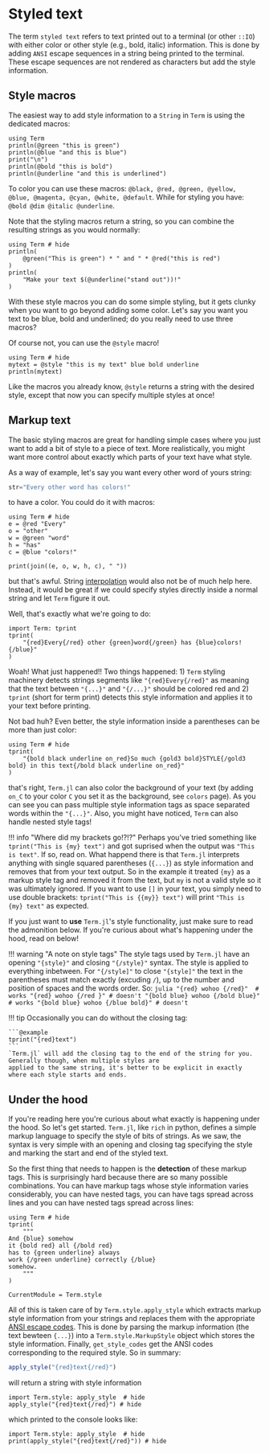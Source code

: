 # Styled text
The term `styled text` refers to text printed out to a terminal (or other `::IO`) with either color or other style (e.g., bold, italic) information. This is done by adding `ANSI` escape sequences in a string being printed to the terminal. These escape sequences are not rendered as characters but add the style information.

## Style macros
The easiest way to add style information to a `String` in `Term` is using the dedicated macros:

```@example
using Term
println(@green "this is green")
println(@blue "and this is blue")
print("\n")
println(@bold "this is bold")
println(@underline "and this is underlined")
```

To color you can use these macros: `@black, @red, @green, @yellow, @blue, @magenta, @cyan, @white, @default`.
While for styling you have: `@bold @dim @italic @underline`.

Note that the styling macros return a string, so you can combine the resulting strings as you would normally:

```@example
using Term # hide
println(
    @green("This is green") * " and " * @red("this is red")
)
println(
    "Make your text $(@underline("stand out"))!"
)
```

With these style macros you can do some simple styling, but it gets clunky when you want to go beyond adding some color. Let's say you want you text to be blue, bold and underlined; do you really need to use three macros?

Of course not, you can use the `@style` macro!

```@example
using Term # hide
mytext = @style "this is my text" blue bold underline
println(mytext)
```

Like the macros you already know, `@style` returns a string with the desired style, except that now you can specify multiple styles at once! 

## Markup text
The basic styling macros are great for handling simple cases where you just want to add a bit of style to a piece of text. More realistically, you might want more control about exactly which parts of your text have what style. 

As a way of example, let's say you want every other word of yours string:

```julia
str="Every other word has colors!"
```

to have a color. You could do it with macros:

```@example
using Term # hide
e = @red "Every"
o = "other"
w = @green "word"
h = "has"
c = @blue "colors!"

print(join((e, o, w, h, c), " "))
```

but that's awful. String [interpolation](https://docs.julialang.org/en/v1/manual/strings/#string-interpolation) would also not be of much help here. Instead, it would be great if we could specify styles directly inside a normal string and let `Term` figure it out.

Well, that's exactly what we're going to do:
```@example
import Term: tprint
tprint(
    "{red}Every{/red} other {green}word{/green} has {blue}colors!{/blue}"
)
```

Woah! What just happened!!
Two things happened: 1) `Term` styling machinery detects strings segments like `"{red}Every{/red}"` as meaning that the text between `"{...}"` and `"{/...}"` should be colored red and 2) `tprint` (short for term print) detects this style information and applies it to your text before printing. 

Not bad huh? Even better, the style information inside a parentheses can be more than just color:
```@example
using Term # hide
tprint(
    "{bold black underline on_red}So much {gold3 bold}STYLE{/gold3 bold} in this text{/bold black underline on_red}"
)
```
that's right, `Term.jl` can also color the background of your text (by adding `on_C` to your color `C` you set it as the background, see `colors` page). As you can see you can pass multiple style information tags as space separated words within the `"{...}"`. Also, you might have noticed, `Term` can also handle nested style tags!

!!! info "Where did my brackets go!?!?"
    Perhaps you've tried something like `tprint("This is {my} text")` and got suprised when the output was `"This is text"`. If so, read on. What happend there is that `Term.jl` interprets anything with single squared parentheses (`{...}`) as style information
    and removes that from your text output. So in the example it treated `{my}` as a markup style tag and removed it from the text, but `my` is not a valid style so it was ultimately ignored. If you want to use `[]` in your text, you simply need to use double brackets: `tprint("This is {{my}} text")` will print `"This is {my} text"` as expected. 


If you just want to **use** `Term.jl`'s style functionality, just make sure to read the admonition below. If you're curious about what's happening under the hood, read on below!

!!! warning "A note on style tags"
    The style tags used by `Term.jl` have an opening `"{style}"` and closing `"{/style}"` syntax. The style is applied to everything inbetween. For `"{/style]"` to close `"{style]"` the text in the parentheses must match exactly (excuding `/`), up to the number and position of spaces and the words order. So:
    ```julia
    "{red} wohoo {/red}"  # works
    "{red} wohoo {/red }" # doesn't
    "{bold blue} wohoo {/bold blue}" # works
    "{bold blue} wohoo {/blue bold}" # doesn't
    ```

!!! tip
    Occasionally you can do without the closing tag:
    
    ```@example
    tprint("{red}text")
    ```
    `Term.jl` will add the closing tag to the end of the string for you. Generally though, when multiple styles are 
    applied to the same string, it's better to be explicit in exactly where each style starts and ends.


## Under the hood

If you're reading here you're curious about what exactly is happening under the hood. So let's get started.
`Term.jl`, like `rich` in python, defines a simple markup language to specify the style of bits of strings.
As we saw, the syntax is very simple with an opening and closing tag specifying the style and marking the start and end of the styled text. 

So the first thing that needs to happen is the **detection** of these markup tags. This is surprisingly hard because there are so many possible combinations. You can have markup tags whose style information varies considerably, you can have nested tags, you can have tags spread across lines and you can have nested tags spread across lines:

```@example
using Term # hide
tprint(
    """
And {blue} somehow
it {bold red} all {/bold red}
has to {green underline} always
work {/green underline} correctly {/blue}
somehow.
    """
)
```

```@meta
CurrentModule = Term.style
```

All of this is taken care of by `Term.style.apply_style` which extracts markup style information from your strings and replaces them with the appropriate [ANSI escape codes](https://gist.github.com/fnky/458719343aabd01cfb17a3a4f7296797). This is done by parsing the markup information (the text bewteen `{...}`) into a `Term.style.MarkupStyle` object which stores the style information. Finally, `get_style_codes` get the ANSI codes corresponding to the required style. 
So in summary:

```julia
apply_style("{red}text{/red}")
```
will return a string with style information

```@example
import Term.style: apply_style  # hide
apply_style("{red}text{/red}") # hide
```

which printed to the console looks like:
```@example
import Term.style: apply_style  # hide
print(apply_style("{red}text{/red}")) # hide
```

